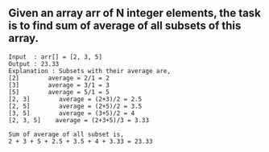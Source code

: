 ## Given an array arr of N integer elements, the task is to find sum of average of all subsets of this array.

```
Input  : arr[] = [2, 3, 5]
Output : 23.33 
Explanation : Subsets with their average are, 
[2]        average = 2/1 = 2
[3]        average = 3/1 = 3
[5]        average = 5/1 = 5
[2, 3]        average = (2+3)/2 = 2.5
[2, 5]        average = (2+5)/2 = 3.5
[3, 5]        average = (3+5)/2 = 4
[2, 3, 5]    average = (2+3+5)/3 = 3.33

Sum of average of all subset is, 
2 + 3 + 5 + 2.5 + 3.5 + 4 + 3.33 = 23.33
```
